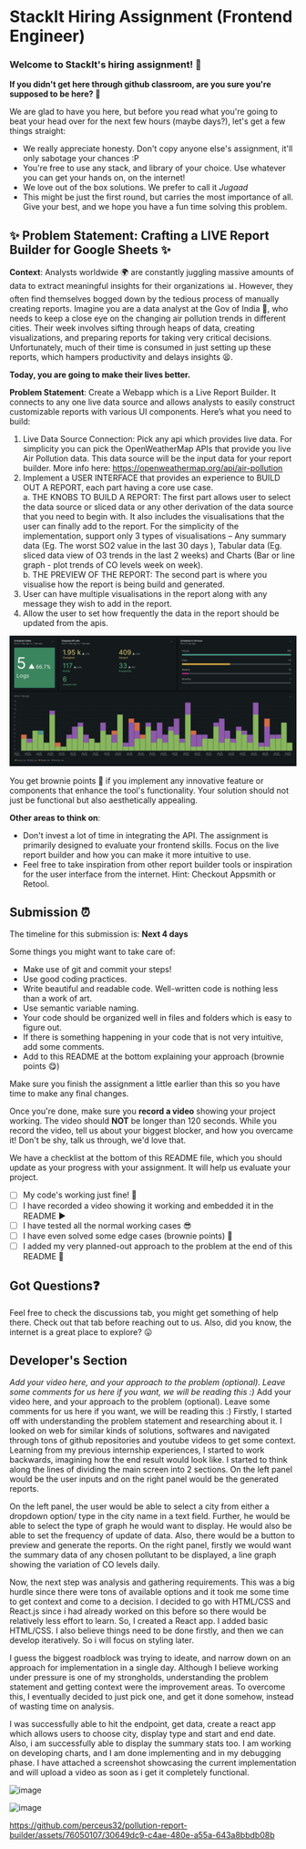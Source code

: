 # StackIt Hiring Assignment (Frontend Engineer)

### Welcome to StackIt's hiring assignment! 🚀

**If you didn't get here through github classroom, are you sure you're supposed to be here? 🤨**


We are glad to have you here, but before you read what you're going to beat your head over for the next few hours (maybe days?), let's get a few things straight:
- We really appreciate honesty. Don't copy anyone else's assignment, it'll only sabotage your chances :P
- You're free to use any stack, and library of your choice. Use whatever you can get your hands on, on the internet!
- We love out of the box solutions. We prefer to call it *Jugaad* 
- This might be just the first round, but carries the most importance of all. Give your best, and we hope you have a fun time solving this problem.

## ✨ **Problem Statement: Crafting a LIVE Report Builder for Google Sheets** ✨

**Context**:
Analysts worldwide 🌍 are constantly juggling massive amounts of data to extract meaningful insights for their organizations 📊. However, they often find themselves bogged down by the tedious process of manually creating reports. Imagine you are a data analyst at the Gov of India 🏦, who needs to keep a close eye on the changing air pollution trends in different cities. Their week involves sifting through heaps of data, creating visualizations, and preparing reports for taking very critical decisions. Unfortunately, much of their time is consumed in just setting up these reports, which hampers productivity and delays insights 😫.

**Today, you are going to make their lives better.**

**Problem Statement**:
Create a Webapp which is a Live Report Builder. It connects to any one live data source and allows analysts to easily construct customizable reports with various UI components. 
Here’s what you need to build:
1. Live Data Source Connection: Pick any api which provides live data. For simplicity you can pick the OpenWeatherMap APIs that provide you live Air Pollution data. This data source will be the input data for your report builder. More info here: https://openweathermap.org/api/air-pollution
2. Implement a USER INTERFACE that provides an experience to BUILD OUT A REPORT, each part having a core use case. <br>
   a. THE KNOBS TO BUILD A REPORT: The first part allows user to select the data source or sliced data or any other derivation of the data source that you need to begin with. It also includes the visualisations that the user can finally add to the report. For the simplicity of the implementation, support only 3 types of visualisations – Any summary data (Eg. The worst SO2 value in the last 30 days ), Tabular data (Eg. sliced data view of O3 trends in the last 2 weeks) and Charts (Bar or line graph - plot trends of CO levels week on week).<br>
   b. THE PREVIEW OF THE REPORT: The second part is where you visualise how the report is being build and generated.  
3. User can have multiple visualisations in the report along with any message they wish to add in the report.
4. Allow the user to set how frequently the data in the report should be updated from the apis.

![Dashboard](https://github.com/StackItHQ/Hiring-Assignment-Frontend/blob/main/dashboard-eg.jpg?raw=true)

You get brownie points 🍪 if you implement any innovative feature or components that enhance the tool's functionality. Your solution should not just be functional but also aesthetically appealing.

**Other areas to think on**:
- Don't invest a lot of time in integrating the API. The assignment is primarily designed to evaluate your frontend skills. Focus on the live report builder and how you can make it more intuitive to use.
- Feel free to take inspiration from other report builder tools or inspiration for the user interface from the internet. Hint: Checkout Appsmith or Retool.
  
## Submission ⏰
The timeline for this submission is: **Next 4 days**

Some things you might want to take care of:
- Make use of git and commit your steps!
- Use good coding practices.
- Write beautiful and readable code. Well-written code is nothing less than a work of art.
- Use semantic variable naming.
- Your code should be organized well in files and folders which is easy to figure out.
- If there is something happening in your code that is not very intuitive, add some comments.
- Add to this README at the bottom explaining your approach (brownie points 😋)

Make sure you finish the assignment a little earlier than this so you have time to make any final changes.

Once you're done, make sure you **record a video** showing your project working. The video should **NOT** be longer than 120 seconds. While you record the video, tell us about your biggest blocker, and how you overcame it! Don't be shy, talk us through, we'd love that.

We have a checklist at the bottom of this README file, which you should update as your progress with your assignment. It will help us evaluate your project.

- [ ] My code's working just fine! 🥳
- [ ] I have recorded a video showing it working and embedded it in the README ▶️
- [ ] I have tested all the normal working cases 😎
- [ ] I have even solved some edge cases (brownie points) 💪
- [ ] I added my very planned-out approach to the problem at the end of this README 📜

## Got Questions❓
Feel free to check the discussions tab, you might get something of help there. Check out that tab before reaching out to us. Also, did you know, the internet is a great place to explore? 😛

## Developer's Section
*Add your video here, and your approach to the problem (optional). Leave some comments for us here if you want, we will be reading this :)*
Add your video here, and your approach to the problem (optional). Leave some comments for us here if you want, we will be reading this :) Firstly, I started off with understanding the problem statement and researching about it. I looked on web for similar kinds of solutions, softwares and navigated through tons of github repositories and youtube videos to get some context. Learning from my previous internship experiences, I started to work backwards, imagining how the end result would look like. I started to think along the lines of dividing the main screen into 2 sections. On the left panel would be the user inputs and on the right panel would be the generated reports.

On the left panel, the user would be able to select a city from either a dropdown option/ type in the city name in a text field. Further, he would be able to select the type of graph he would want to display. He would also be able to set the frequency of update of data. Also, there would be a button to preview and generate the reports. On the right panel, firstly we would want the summary data of any chosen pollutant to be displayed, a line graph showing the variation of CO levels daily.

Now, the next step was analysis and gathering requirements. This was a big hurdle since there were tons of available options and it took me some time to get context and come to a decision. I decided to go with HTML/CSS and React.js since i had already worked on this before so there would be relatively less effort to learn. So, I created a React app. I added basic HTML/CSS. I also believe things need to be done firstly, and then we can develop iteratively. So i will focus on styling later.

I guess the biggest roadblock was trying to ideate, and narrow down on an approach for implementation in a single day. Although I believe working under pressure is one of my strongholds, understanding the problem statement and getting context were the improvement areas. To overcome this, I eventually decided to just pick one, and get it done somehow, instead of wasting time on analysis.

I was successfully able to hit the endpoint, get data, create a react app which allows users to choose city, display type and start and end date. Also, i am successfully able to display the summary stats too. I am working on developing charts, and I am done implementing and in my debugging phase. I have attached a screenshot showcasing the current implementation and will upload a video as soon as i get it completely functional.

![image](https://github.com/perceus32/pollution-report-builder/assets/76050107/b6813dda-87cd-4db7-982a-0cfd832a34a8)

![image](https://github.com/perceus32/pollution-report-builder/assets/76050107/88921aea-07d2-445e-b5ca-3c954728cf12)

https://github.com/perceus32/pollution-report-builder/assets/76050107/30649dc9-c4ae-480e-a55a-643a8bbdb08b




